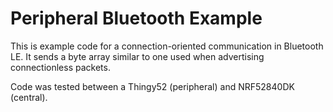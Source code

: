 # Peripheral Bluetooth Example  

This is example code for a connection-oriented communication in Bluetooth LE. 
It sends a byte array similar to one used when advertising connectionless 
packets.  

Code was tested between a Thingy52 (peripheral) and NRF52840DK (central).  